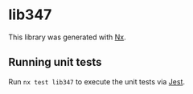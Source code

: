 # lib347

This library was generated with [Nx](https://nx.dev).

## Running unit tests

Run `nx test lib347` to execute the unit tests via [Jest](https://jestjs.io).

